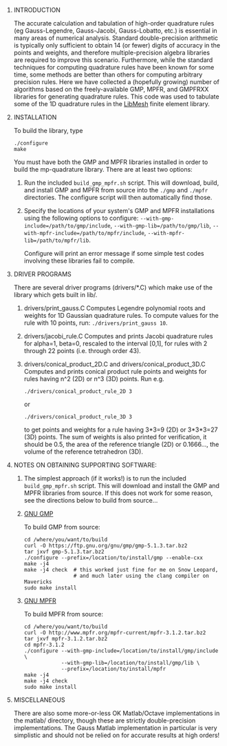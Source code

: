 1. INTRODUCTION

   The accurate calculation and tabulation of high-order quadrature
   rules (eg Gauss-Legendre, Gauss-Jacobi, Gauss-Lobatto, etc.) is
   essential in many areas of numerical analysis. Standard
   double-precision arithmetic is typically only sufficient to obtain
   14 (or fewer) digits of accuracy in the points and weights, and
   therefore multiple-precision algebra libraries are required to
   improve this scenario. Furthermore, while the standard techniques
   for computing quadrature rules have been known for some time, some
   methods are better than others for computing arbitrary precision
   rules. Here we have collected a (hopefully growing) number of
   algorithms based on the freely-available GMP, MPFR, and GMPFRXX
   libraries for generating quadrature rules. This code was used to
   tabulate some of the 1D quadrature rules in the [LibMesh](github.com/libmesh/libmesh) finite element library.

1. INSTALLATION

   To build the library, type

   ```
   ./configure
   make
   ```

   You must have both the GMP and MPFR libraries installed in order to
   build the mp-quadrature library.  There are at least two options:

   1. Run the included `build_gmp_mpfr.sh` script.  This will download, build,
      and install GMP and MPFR from source into the `./gmp` and `./mpfr` directories.
      The configure script will then automatically find those.

   1. Specify the locations of your system's GMP and MPFR
      installations using the following options to configure:
      `--with-gmp-include=/path/to/gmp/include`, `--with-gmp-lib=/path/to/gmp/lib`, `--with-mpfr-include=/path/to/mpfr/include`, `--with-mpfr-lib=/path/to/mpfr/lib`.

      Configure will print an error message if some simple test codes
      involving these libraries fail to compile.


1. DRIVER PROGRAMS

   There are several driver programs (drivers/*.C) which make use of
   the library which gets built in lib/.

   1. drivers/print_gauss.C
      Computes Legendre polynomial roots and weights for 1D Gaussian
      quadrature rules.  To compute values for the rule with 10 points, run: `./drivers/print_gauss 10`.
   1. drivers/jacobi_rule.C
      Computes and prints Jacobi quadrature rules for alpha=1, beta=0,
      rescaled to the interval [0,1], for rules with 2 through 22 points
      (i.e. through order 43).
   1. drivers/conical_product_2D.C and drivers/conical_product_3D.C
      Computes and prints conical product rule points and weights for
      rules having n^2 (2D) or n^3 (3D) points.  Run e.g.

      `./drivers/conical_product_rule_2D 3`

      or

      `./drivers/conical_product_rule_3D 3`

      to get points and weights for a rule having 3\*3=9 (2D) or 3\*3\*3=27
      (3D) points.  The sum of weights is also printed for verification,
      it should be 0.5, the area of the reference triangle (2D) or
      0.1666..., the volume of the reference tetrahedron (3D).


1. NOTES ON OBTAINING SUPPORTING SOFTWARE:

    1. The simplest approach (if it works!) is to run the included
       `build_gmp_mpfr.sh` script.  This will download and install the GMP
       and MPFR libraries from source.  If this does not work for some reason,
       see the directions below to build from source...

    1. [GNU GMP](https://gmplib.org/)

       To build GMP from source:
       ```
       cd /where/you/want/to/build
       curl -O https://ftp.gnu.org/gnu/gmp/gmp-5.1.3.tar.bz2
       tar jxvf gmp-5.1.3.tar.bz2
       ./configure --prefix=/location/to/install/gmp --enable-cxx
       make -j4
       make -j4 check  # this worked just fine for me on Snow Leopard,
                       # and much later using the clang compiler on Mavericks
       sudo make install
       ```
       
   1. [GNU MPFR](http://www.mpfr.org/)

      To build MPFR from source:
      ```
      cd /where/you/want/to/build
      curl -O http://www.mpfr.org/mpfr-current/mpfr-3.1.2.tar.bz2
      tar jxvf mpfr-3.1.2.tar.bz2
      cd mpfr-3.1.2
      ./configure --with-gmp-include=/location/to/install/gmp/include \
                  --with-gmp-lib=/location/to/install/gmp/lib \
                  --prefix=/location/to/install/mpfr
      make -j4
      make -j4 check
      sudo make install
      ```
      
1. MISCELLANEOUS

   There are also some more-or-less OK Matlab/Octave implementations in
   the matlab/ directory, though these are strictly double-precision
   implementations.  The Gauss Matlab implementation in particular is
   very simplistic and should not be relied on for accurate results at
   high orders!
